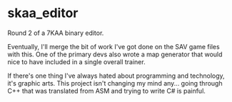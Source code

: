 # skaa_editor
Round 2 of a 7KAA binary editor.

Eventually, I'll merge the bit of work I've got done on the SAV game files with this. One of the primary devs also wrote a map generator that would nice to have included in a single overall trainer.

If there's one thing I've always hated about programming and technology, it's graphic arts. This project isn't changing my mind any... going through C++ that was translated from ASM and trying to write C# is painful.
